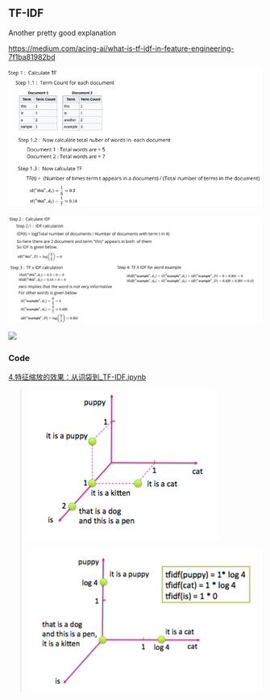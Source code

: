 ## TF-IDF

Another pretty good explanation

https://medium.com/acing-ai/what-is-tf-idf-in-feature-engineering-7f1ba81982bd

![](README/1_2z8-oEBfNw7lsYb6-7bt8Q.png)

![](README/1_UXMz6QqqgHwTW4LYLxgpog.png)

![](https://camo.githubusercontent.com/690133470405db9bb98814c4ba424ad0cfbb009e/68747470733a2f2f312e62702e626c6f6773706f742e636f6d2f2d746e7a50413664447454552f56773645576d5f506a43492f41414141414141424477492f4a61744874554a62346673636539452d4e73357430325f6e616b46744772737567434c63422f73313630302f253235453825323539452532354132253235453525323542392532353935253235453525323542462532354142253235453725323538352532354137253242323031362d30342d3134253242253235453425323542382532353841253235453525323538442532353838312e33392e30372e706e67)

### Code

[4.特征缩放的效果：从词袋到_TF-IDF.ipynb](https://github.com/fengdu78/Data-Science-Notes/blob/master/9.feature-engineering/4.特征缩放的效果：从词袋到_TF-IDF.ipynb)

> ![](README/4-1.png)
>
> ![](README/4-2.png)
